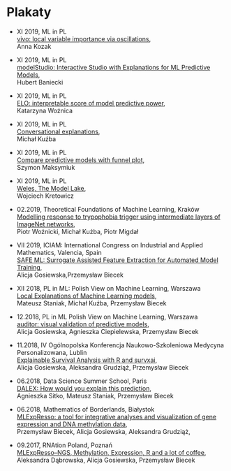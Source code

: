 # Plakaty


* XI 2019, ML in PL </br>
[vivo: local variable importance via oscillations](2019_11_Anna_Kozak_vivo_MLinPL.pdf), </br>
Anna Kozak

* XI 2019, ML in PL </br>
[modelStudio: Interactive Studio with Explanations for ML Predictive Models](2019_11_Hubert_Baniecki_modelStudio_MLinPL.pdf), </br>
Hubert Baniecki

* XI 2019, ML in PL </br>
[ELO: interpretable score of model predictive power](2019_11_Katarzyna_Woznica_Elo_MLinPL.pdf), </br>
Katarzyna Woźnica

* XI 2019, ML in PL </br>
[Conversational explanations](2019_11_Michal_Kuzba_XAIbot_MLinPL.pdf), </br>
Michał Kuźba

* XI 2019, ML in PL </br>
[Compare predictive models with funnel plot](2019_11_Szymon_Maksymiuk_DALEXtra_MLinPL.pdf), </br>
Szymon Maksymiuk

* XI 2019, ML in PL </br>
[Weles, The Model Lake](2019_11_Wojciech_Kretowicz_Weles_MLinPL.pdf), </br>
Wojciech Kretowicz

* 02.2019, Theoretical Foundations of Machine Learning, Kraków </br>
[Modelling response to trypophobia trigger using intermediate layers of ImageNet networks](2019_02_modelling_trypophobia.pdf), </br>
Piotr Woźnicki, Michał Kuźba, Piotr Migdał

* VII 2019, ICIAM: International Congress on Industrial and Applied Mathematics, Valencia, Spain </br>
[SAFE ML: Surrogate Assisted Feature Extraction for Automated Model Training](2019_07_SAFE.pdf), </br>
Alicja Gosiewska,Przemysław Biecek

* XII 2018, PL in ML: Polish View on Machine Learning, Warszawa </br>
[Local Explanations of Machine Learning models](2018_12_Local_Explanations.pdf), </br>
Mateusz Staniak, Michał Kuźba, Przemysław Biecek

* 12.2018, PL in ML Polish View on Machine Learning, Warszawa </br>
[auditor: visual validation of predictive models](2018_12_auditor.pdf), </br>
Alicja Gosiewska, Agnieszka Ciepielewska, Przemysław Biecek

* 11.2018, IV Ogólnopolska Konferencja Naukowo-Szkoleniowa Medycyna Personalizowana, Lublin </br>
[Explainable Survival Analysis with R and survxai](2018_12_survxai.pdf), </br>
Alicja Gosiewska, Aleksandra Grudziąż, Przemysław Biecek

* 06.2018, Data Science Summer School, Paris </br>
 [DALEX: How would you explain this prediction](2018_06_DALEX.pdf), </br>
Agnieszka Sitko, Mateusz Staniak, Przemysław Biecek

* 06.2018, Mathematics of Borderlands, Białystok </br>
[MLExpResso: a tool for integrative analyses and visualization of gene
expression and DNA methylation data](2018_06_MLExpResso.pdf), </br>
Przemysław Biecek, Alicja Gosiewska, Aleksandra Grudziąż, 

* 09.2017, RNAtion Poland, Poznań </br>
 [MLExpResso–NGS, Methylation, Expression, R and a lot of coffee](2017_09_MLExpResso.pdf), </br>
Aleksandra Dąbrowska, Alicja Gosiewska, Przemysław Biecek
